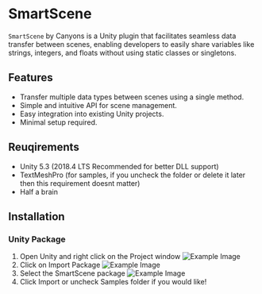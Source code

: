 # SmartScene
`SmartScene` by Canyons is a Unity plugin that facilitates seamless data transfer between scenes, enabling developers to easily share variables like strings, integers, and floats without using static classes or singletons.

## Features
- Transfer multiple data types between scenes using a single method.
- Simple and intuitive API for scene management.
- Easy integration into existing Unity projects.
- Minimal setup required.

## Reuqirements
- Unity 5.3 (2018.4 LTS Recommended for better DLL support)
- TextMeshPro (for samples, if you uncheck the folder or delete it later then this requirement doesnt matter)
- Half a brain

## Installation
### Unity Package
1. Open Unity and right click on the Project window
![Example Image](https://example.com/path/to/image.png)
2. Click on Import Package
![Example Image](https://example.com/path/to/image.png)
3. Select the SmartScene package
![Example Image](https://example.com/path/to/image.png)
4. Click Import or uncheck Samples folder if you would like!
